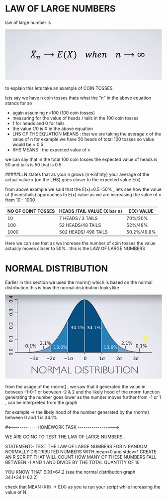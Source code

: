 # LAW OF LARGE NUMBERS
law of large number is

![LAW OF LARGE NUMBER](https://github.com/777shipra/R-Beginners/blob/master/Basics%20of%20Language/HOMEWORK%20EXERCISE/law%20of%20large%20number.png)

to explain this lets take an example of COIN TOSSES

lets say we have n coin tosses thats what the "n" in the above equation stands for so 
* again assuming n=100 (100 coin tosses)
* measuring for the value of heads / tails in the 100 coin tosses 
* 1 for heads and 0 for tails
* the value 1/0 is X in the above equation
* LHS OF THE EQUATION MEANS : that we are taking the average x of the value of n for example we have 50 heads of total 100 tosses so value would be = 0.5 
* RHS MEANS : the expected value of x

we can say that in the total 100 coin tosses the expected value of heads is 50 and tails is 50 that is 0.5

#####LLN states that as your n grows (n->infinty) your average of the actual value x (on the LHS) goes closer to the expected value E(x)

from above example we said that the E(x)=0.5=50% , lets see how the value of (heads/tails) approaches to E(x) value as we are increasing the value of n from 10 - 1000

NO OF COINT TOSSES | HEADS /TAIL VALUE (X bar n) | E(X) VALUE 
------------------ | --------------------------- | ----------
10 | 7 HEADS / 3 TAILS | 70%/30%
100 | 52 HEADS/48 TAILS | 52%/48%
1000 | 502 HEADS/ 498 TAILS | 50.2%/49.8%


Here we can see that as we increase the number of coin tosses the value actually moves closer to 50% . this is the LAW OF LARGE NUMBERS

# NORMAL DISTRIBUTION

Earlier in this section we used the rnorm() which is based on the normal distribution
this is how the normal distribution looks like

![NORMAL DISTRIBUTION](https://github.com/777shipra/R-Beginners/blob/master/Basics%20of%20Language/HOMEWORK%20EXERCISE/NORMAL%20DISTRIBUTION.png)

from the usage of the rnorm() , we saw that it generated the value in between -1-0-1 or between -2 & 2 and the likely hood of the rnorm function generating the number goes lower as the number moves further from -1 or 1 , can be interpreted from the graph

for example -> the likely hood of the number generated by the rnorm() between 0 and 1 is 34.1% 

#<------------HOMEWORK TASK ------------------>

WE ARE GOING TO TEST THE LAW OF LARGE NUMBERS .

STATEMENT:- TEST THE LAW OF LARGE NUMBERS FOR N RANDOM NORMALLY DISTRIBUTED NUMBERS WITH mean=0 and stdev=1
CREATE AN R SCRIPT THAT WILL COUNT HOW MANY OF THESE NUMBERS FALL BETWEEN -1 AND 1 AND DIVIDE BY THE TOTAL QUANTITY OF 10

YOU KNOW THAT E(X)=64.2 (see the normal distribution graph 34.1+34.1=62.2)

check that MEAN (X)N -> E(X) as you re run your script while increasing the value of N .

